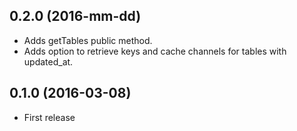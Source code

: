 0.2.0 (2016-mm-dd)
------------------
* Adds getTables public method.
* Adds option to retrieve keys and cache channels for tables with updated_at.

0.1.0 (2016-03-08)
------------------
* First release
